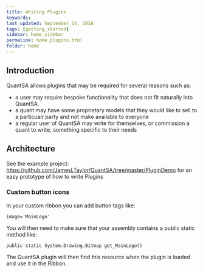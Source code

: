 ```yaml
---
title: Writing Plugins
keywords: 
last_updated: September 14, 2016
tags: [getting_started]
sidebar: home_sidebar
permalink: home_plugins.html
folder: home
---
```


## Introduction

QuantSA allows plugins that may be required for several reasons such as:

* a user may require bespoke functionality that does not fit naturally into QuantSA.  
* a quant may have some proprietary models that they would like to sell to a particualr party and not make available to everyone
* a regular user of QuantSA may write for themselves, or commission a quant to write, something specific to their needs 

## Architecture

See the example project: <https://github.com/JamesLTaylor/QuantSA/tree/master/PluginDemo> for an easy prototype of how to write Plugins

### Custom button icons

In your custom ribbon you can add button tags like:

    image='MainLogo'

You will then need to make sure that your assembly contains a public static method like:

    public static System.Drawing.Bitmap get_MainLogo()

The QuantSA plugin will then find this resource when the plugin is loaded and use it in the Ribbon. 

